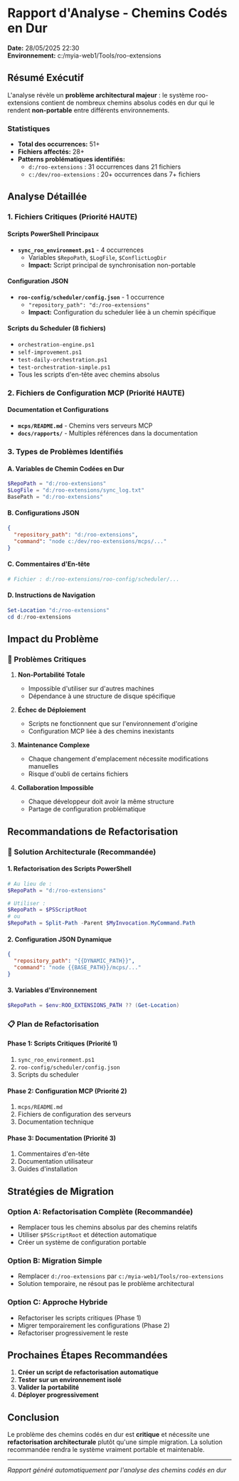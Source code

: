 # Rapport d'Analyse - Chemins Codés en Dur

**Date:** 28/05/2025 22:30  
**Environnement:** c:/myia-web1/Tools/roo-extensions

## Résumé Exécutif

L'analyse révèle un **problème architectural majeur** : le système roo-extensions contient de nombreux chemins absolus codés en dur qui le rendent **non-portable** entre différents environnements.

### Statistiques

- **Total des occurrences:** 51+ 
- **Fichiers affectés:** 28+
- **Patterns problématiques identifiés:**
  - `d:/roo-extensions` : 31 occurrences dans 21 fichiers
  - `c:/dev/roo-extensions` : 20+ occurrences dans 7+ fichiers

## Analyse Détaillée

### 1. Fichiers Critiques (Priorité HAUTE)

#### Scripts PowerShell Principaux
- **`sync_roo_environment.ps1`** - 4 occurrences
  - Variables `$RepoPath`, `$LogFile`, `$ConflictLogDir`
  - **Impact:** Script principal de synchronisation non-portable

#### Configuration JSON
- **`roo-config/scheduler/config.json`** - 1 occurrence
  - `"repository_path": "d:/roo-extensions"`
  - **Impact:** Configuration du scheduler liée à un chemin spécifique

#### Scripts du Scheduler (8 fichiers)
- `orchestration-engine.ps1`
- `self-improvement.ps1` 
- `test-daily-orchestration.ps1`
- `test-orchestration-simple.ps1`
- Tous les scripts d'en-tête avec chemins absolus

### 2. Fichiers de Configuration MCP (Priorité HAUTE)

#### Documentation et Configurations
- **`mcps/README.md`** - Chemins vers serveurs MCP
- **`docs/rapports/`** - Multiples références dans la documentation

### 3. Types de Problèmes Identifiés

#### A. Variables de Chemin Codées en Dur
```powershell
$RepoPath = "d:/roo-extensions"
$LogFile = "d:/roo-extensions/sync_log.txt"
BasePath = "d:/roo-extensions"
```

#### B. Configurations JSON
```json
{
  "repository_path": "d:/roo-extensions",
  "command": "node c:/dev/roo-extensions/mcps/..."
}
```

#### C. Commentaires d'En-tête
```powershell
# Fichier : d:/roo-extensions/roo-config/scheduler/...
```

#### D. Instructions de Navigation
```powershell
Set-Location "d:/roo-extensions"
cd d:/roo-extensions
```

## Impact du Problème

### 🚨 Problèmes Critiques

1. **Non-Portabilité Totale**
   - Impossible d'utiliser sur d'autres machines
   - Dépendance à une structure de disque spécifique

2. **Échec de Déploiement**
   - Scripts ne fonctionnent que sur l'environnement d'origine
   - Configuration MCP liée à des chemins inexistants

3. **Maintenance Complexe**
   - Chaque changement d'emplacement nécessite modifications manuelles
   - Risque d'oubli de certains fichiers

4. **Collaboration Impossible**
   - Chaque développeur doit avoir la même structure
   - Partage de configuration problématique

## Recommandations de Refactorisation

### 🔧 Solution Architecturale (Recommandée)

#### 1. Refactorisation des Scripts PowerShell
```powershell
# Au lieu de :
$RepoPath = "d:/roo-extensions"

# Utiliser :
$RepoPath = $PSScriptRoot
# ou
$RepoPath = Split-Path -Parent $MyInvocation.MyCommand.Path
```

#### 2. Configuration JSON Dynamique
```json
{
  "repository_path": "{{DYNAMIC_PATH}}",
  "command": "node {{BASE_PATH}}/mcps/..."
}
```

#### 3. Variables d'Environnement
```powershell
$RepoPath = $env:ROO_EXTENSIONS_PATH ?? (Get-Location)
```

### 📋 Plan de Refactorisation

#### Phase 1: Scripts Critiques (Priorité 1)
1. `sync_roo_environment.ps1`
2. `roo-config/scheduler/config.json`
3. Scripts du scheduler

#### Phase 2: Configuration MCP (Priorité 2)
1. `mcps/README.md`
2. Fichiers de configuration des serveurs
3. Documentation technique

#### Phase 3: Documentation (Priorité 3)
1. Commentaires d'en-tête
2. Documentation utilisateur
3. Guides d'installation

## Stratégies de Migration

### Option A: Refactorisation Complète (Recommandée)
- Remplacer tous les chemins absolus par des chemins relatifs
- Utiliser `$PSScriptRoot` et détection automatique
- Créer un système de configuration portable

### Option B: Migration Simple
- Remplacer `d:/roo-extensions` par `c:/myia-web1/Tools/roo-extensions`
- Solution temporaire, ne résout pas le problème architectural

### Option C: Approche Hybride
- Refactoriser les scripts critiques (Phase 1)
- Migrer temporairement les configurations (Phase 2)
- Refactoriser progressivement le reste

## Prochaines Étapes Recommandées

1. **Créer un script de refactorisation automatique**
2. **Tester sur un environnement isolé**
3. **Valider la portabilité**
4. **Déployer progressivement**

## Conclusion

Le problème des chemins codés en dur est **critique** et nécessite une **refactorisation architecturale** plutôt qu'une simple migration. La solution recommandée rendra le système vraiment portable et maintenable.

---
*Rapport généré automatiquement par l'analyse des chemins codés en dur*
